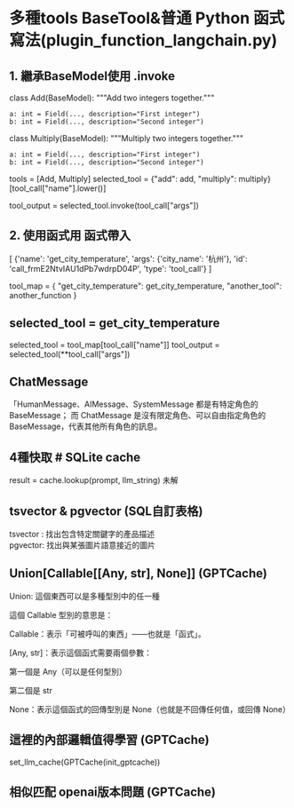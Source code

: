 
#  多種tools BaseTool&普通 Python 函式 寫法(plugin_function_langchain.py)
## 1. 繼承BaseModel使用 .invoke
class Add(BaseModel):
    """Add two integers together."""

    a: int = Field(..., description="First integer")
    b: int = Field(..., description="Second integer")


class Multiply(BaseModel):
    """Multiply two integers together."""

    a: int = Field(..., description="First integer")
    b: int = Field(..., description="Second integer")


tools = [Add, Multiply]
selected_tool = {"add": add, "multiply": multiply}[tool_call["name"].lower()]

tool_output = selected_tool.invoke(tool_call["args"])

## 2. 使用函式用 函式帶入
[
    {'name': 'get_city_temperature', 
'args': {'city_name': '杭州'}, 
'id': 'call_frmE2NtvIAU1dPb7wdrpD04P', 
'type': 'tool_call'}
]

tool_map = {
    "get_city_temperature": get_city_temperature,
    "another_tool": another_function
}

## selected_tool = get_city_temperature
selected_tool = tool_map[tool_call["name"]] 
tool_output = selected_tool(**tool_call["args"])



## ChatMessage 
「HumanMessage、AIMessage、SystemMessage 都是有特定角色的 BaseMessage；
而 ChatMessage 是沒有限定角色、可以自由指定角色的 BaseMessage，代表其他所有角色的訊息。


## 4種快取 # SQLite cache
result = cache.lookup(prompt, llm_string) 未解

## tsvector & pgvector (SQL自訂表格)
tsvector : 找出包含特定關鍵字的產品描述	
pgvector: 找出與某張圖片語意接近的圖片

## Union[Callable[[Any, str], None]] (GPTCache)
Union: 這個東西可以是多種型別中的任一種

這個 Callable 型別的意思是：

Callable：表示「可被呼叫的東西」——也就是「函式」。

[Any, str]：表示這個函式需要兩個參數：

第一個是 Any（可以是任何型別）

第二個是 str

None：表示這個函式的回傳型別是 None（也就是不回傳任何值，或回傳 None）

## 這裡的內部邏輯值得學習 (GPTCache)
set_llm_cache(GPTCache(init_gptcache))

## 相似匹配 openai版本問題 (GPTCache)






